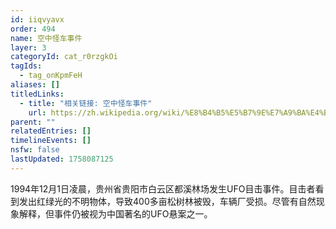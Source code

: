```yaml
---
id: iiqvyavx
order: 494
name: 空中怪车事件
layer: 3
categoryId: cat_r0rzgkOi
tagIds:
  - tag_onKpmFeH
aliases: []
titledLinks:
  - title: "相关链接: 空中怪车事件"
    url: https://zh.wikipedia.org/wiki/%E8%B4%B5%E5%B7%9E%E7%A9%BA%E4%B8%AD%E5%BF%AB%E8%BD%A6%E4%BA%8B%E4%BB%B6
parent: ""
relatedEntries: []
timelineEvents: []
nsfw: false
lastUpdated: 1758087125
---
```


1994年12月1日凌晨，贵州省贵阳市白云区都溪林场发生UFO目击事件。目击者看到发出红绿光的不明物体，导致400多亩松树林被毁，车辆厂受损。尽管有自然现象解释，但事件仍被视为中国著名的UFO悬案之一。